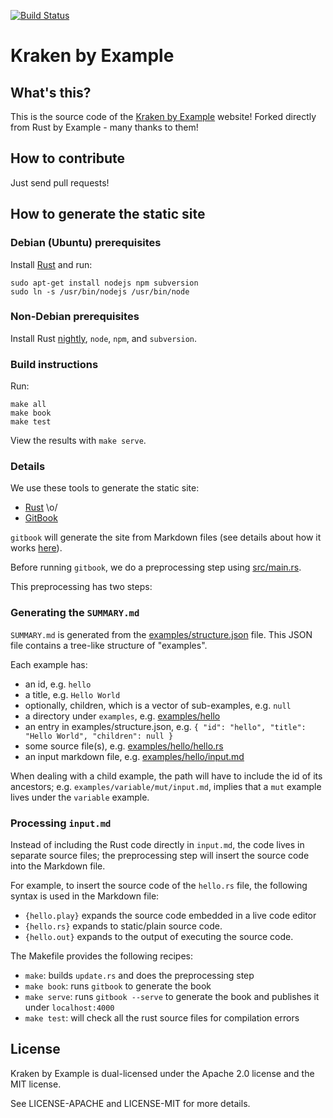 [![Build Status][travis-image]][travis-link]
# Kraken by Example

## What's this?

This is the source code of the [Kraken by Example][website] website!
Forked directly from Rust by Example - many thanks to them!

## How to contribute

Just send pull requests!

## How to generate the static site

### Debian (Ubuntu) prerequisites

Install [Rust](http://www.rust-lang.org/install.html) and
run:

```
sudo apt-get install nodejs npm subversion
sudo ln -s /usr/bin/nodejs /usr/bin/node
```

### Non-Debian prerequisites

Install Rust [nightly](http://www.rust-lang.org/install.html),
`node`, `npm`, and `subversion`.

### Build instructions

Run:

```
make all
make book
make test
```

View the results with `make serve`.

### Details

We use these tools to generate the static site:

* [Rust][rust-lang] \o/
* [GitBook][gitbook]

`gitbook` will generate the site from Markdown files (see details about how it
works [here][gitbook-format]).

Before running `gitbook`, we do a preprocessing step using
[src/main.rs][main-rs].

This preprocessing has two steps:

### Generating the `SUMMARY.md`

`SUMMARY.md` is generated from the
[examples/structure.json][structure] file. This JSON file
contains a tree-like structure of "examples".

Each example has:

* an id, e.g. `hello`
* a title, e.g. `Hello World`
* optionally, children, which is a vector of sub-examples, e.g. `null`
* a directory under `examples`, e.g. [examples/hello][hello-folder]
* an entry in examples/structure.json, e.g.
  `{ "id": "hello", "title": "Hello World", "children": null }`
* some source file(s), e.g. [examples/hello/hello.rs][hello-rs]
* an input markdown file, e.g.
  [examples/hello/input.md][hello-md]

When dealing with a child example, the path will have to include the id of its
ancestors; e.g. `examples/variable/mut/input.md`, implies that a `mut` example
lives under the `variable` example.

### Processing `input.md`

Instead of including the Rust code directly in `input.md`, the code lives in
separate source files; the preprocessing step will insert the source code
into the Markdown file.

For example, to insert the source code of the `hello.rs` file, the following
syntax is used in the Markdown file:

* `{hello.play}` expands the source code embedded in a live code editor
* `{hello.rs}` expands to static/plain source code.
* `{hello.out}` expands to the output of executing the source code.

The Makefile provides the following recipes:

* `make`: builds `update.rs` and does the preprocessing step
* `make book`: runs `gitbook` to generate the book
* `make serve`: runs `gitbook --serve` to generate the book and publishes it
  under `localhost:4000`
* `make test`: will check all the rust source files for compilation errors

## License

Kraken by Example is dual-licensed under the Apache 2.0 license and the MIT
license.

See LICENSE-APACHE and LICENSE-MIT for more details.

[travis-image]: https://travis-ci.org/rust-lang/rust-by-example.svg?branch=master
[travis-link]: https://travis-ci.org/rust-lang/rust-by-example
[website]: http://rustbyexample.com
[how-to-contribute]: CONTRIBUTING.md
[rust-lang]: http://www.rust-lang.org/
[gitbook]: http://www.gitbook.io
[gitbook-format]: https://github.com/GitbookIO/gitbook#book-format
[main-rs]: src/main.rs
[structure]: examples/structure.json
[hello-folder]: examples/hello
[hello-rs]: examples/hello/hello.rs
[hello-md]: examples/hello/input.md

